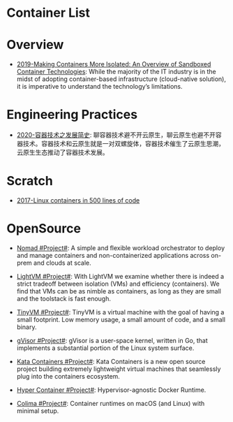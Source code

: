 # Container List

# Overview

- [2019-Making Containers More Isolated: An Overview of Sandboxed Container Technologies](https://unit42.paloaltonetworks.com/making-containers-more-isolated-an-overview-of-sandboxed-container-technologies/): While the majority of the IT industry is in the midst of adopting container-based infrastructure (cloud-native solution), it is imperative to understand the technology’s limitations.

# Engineering Practices

- [2020-容器技术之发展简史](https://mp.weixin.qq.com/s/ccFkJJz97KcuXdO3r5zdXA): 聊容器技术避不开云原生，聊云原生也避不开容器技术。容器技术和云原生就是一对双螺旋体，容器技术催生了云原生思潮，云原生生态推动了容器技术发展。

# Scratch

- [2017-Linux containers in 500 lines of code](https://blog.lizzie.io/linux-containers-in-500-loc.html)

# OpenSource

- [Nomad #Project#](https://www.nomadproject.io/): A simple and flexible workload orchestrator to deploy and manage containers and non-containerized applications across on-prem and clouds at scale.

- [LightVM #Project#](http://cnp.neclab.eu/projects/lightvm/): With LightVM we examine whether there is indeed a strict tradeoff between isolation (VMs) and efficiency (containers). We find that VMs can be as nimble as containers, as long as they are small and the toolstack is fast enough.

- [TinyVM #Project#](https://github.com/jakogut/tinyvm): TinyVM is a virtual machine with the goal of having a small footprint. Low memory usage, a small amount of code, and a small binary.

- [gVisor #Project#](https://github.com/google/gvisor): gVisor is a user-space kernel, written in Go, that implements a substantial portion of the Linux system surface.

- [Kata Containers #Project#](https://katacontainers.io/): Kata Containers is a new open source project building extremely lightweight virtual machines that seamlessly plug into the containers ecosystem.

- [Hyper Container #Project#](https://hypercontainer.io/): Hypervisor-agnostic Docker Runtime.

- [Colima #Project#](https://github.com/abiosoft/colima): Container runtimes on macOS (and Linux) with minimal setup.
